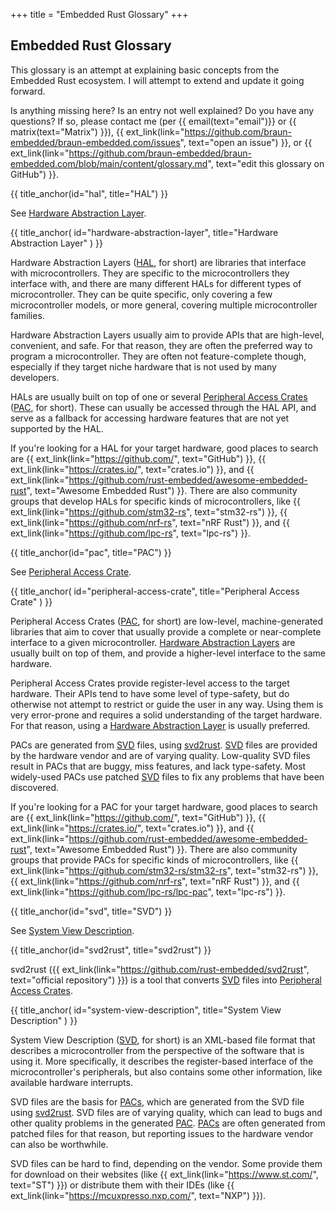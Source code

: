 +++
title = "Embedded Rust Glossary"
+++

## Embedded Rust Glossary

This glossary is an attempt at explaining basic concepts from the Embedded Rust ecosystem. I will attempt to extend and update it going forward.

Is anything missing here? Is an entry not well explained? Do you have any questions? If so, please contact me (per {{ email(text="email")}} or {{ matrix(text="Matrix") }}), {{ ext_link(link="https://github.com/braun-embedded/braun-embedded.com/issues", text="open an issue") }}, or {{ ext_link(link="https://github.com/braun-embedded/braun-embedded.com/blob/main/content/glossary.md", text="edit this glossary on GitHub") }}.


<section class="glossary">
{{ title_anchor(id="hal", title="HAL") }}

See [Hardware Abstraction Layer].
</section>

<section class="glossary">
{{
    title_anchor(
        id="hardware-abstraction-layer",
        title="Hardware Abstraction Layer"
    )
}}

Hardware Abstraction Layers ([HAL], for short) are libraries that interface with microcontrollers. They are specific to the microcontrollers they interface with, and there are many different HALs for different types of microcontroller. They can be quite specific, only covering a few microcontroller models, or more general, covering multiple microcontroller families.

Hardware Abstraction Layers usually aim to provide APIs that are high-level, convenient, and safe. For that reason, they are often the preferred way to program a microcontroller. They are often not feature-complete though, especially if they target niche hardware that is not used by many developers.

HALs are usually built on top of one or several [Peripheral Access Crates][Peripheral Access Crate] ([PAC], for short). These can usually be accessed through the HAL API, and serve as a fallback for accessing hardware features that are not yet supported by the HAL.

If you're looking for a HAL for your target hardware, good places to search are {{ ext_link(link="https://github.com/", text="GitHub") }}, {{ ext_link(link="https://crates.io/", text="crates.io") }}, and {{ ext_link(link="https://github.com/rust-embedded/awesome-embedded-rust", text="Awesome Embedded Rust") }}. There are also community groups that develop HALs for specific kinds of microcontrollers, like {{ ext_link(link="https://github.com/stm32-rs", text="stm32-rs") }}, {{ ext_link(link="https://github.com/nrf-rs", text="nRF Rust") }}, and {{ ext_link(link="https://github.com/lpc-rs", text="lpc-rs") }}.
</section>

<section class="glossary">
{{ title_anchor(id="pac", title="PAC") }}

See [Peripheral Access Crate].
</section>

<section class="glossary">
{{
    title_anchor(
        id="peripheral-access-crate",
        title="Peripheral Access Crate"
    )
}}

Peripheral Access Crates ([PAC], for short) are low-level, machine-generated libraries that aim to cover that usually provide a complete or near-complete interface to a given microcontroller. [Hardware Abstraction Layers][Hardware Abstraction Layer] are usually built on top of them, and provide a higher-level interface to the same hardware.

Peripheral Access Crates provide register-level access to the target hardware. Their APIs tend to have some level of type-safety, but do otherwise not attempt to restrict or guide the user in any way. Using them is very error-prone and requires a solid understanding of the target hardware. For that reason, using a [Hardware Abstraction Layer] is usually preferred.

PACs are generated from [SVD] files, using [svd2rust]. [SVD] files are provided by the hardware vendor and are of varying quality. Low-quality SVD files result in PACs that are buggy, miss features, and lack type-safety. Most widely-used PACs use patched [SVD] files to fix any problems that have been discovered.

If you're looking for a PAC for your target hardware, good places to search are {{ ext_link(link="https://github.com/", text="GitHub") }}, {{ ext_link(link="https://crates.io/", text="crates.io") }}, and {{ ext_link(link="https://github.com/rust-embedded/awesome-embedded-rust", text="Awesome Embedded Rust") }}. There are also community groups that provide PACs for specific kinds of microcontrollers, like {{ ext_link(link="https://github.com/stm32-rs/stm32-rs", text="stm32-rs") }}, {{ ext_link(link="https://github.com/nrf-rs", text="nRF Rust") }}, and {{ ext_link(link="https://github.com/lpc-rs/lpc-pac", text="lpc-rs") }}.
</section>

<section class="glossary">
{{ title_anchor(id="svd", title="SVD") }}

See [System View Description].
</section>

<section class="glossary">
{{ title_anchor(id="svd2rust", title="svd2rust") }}

svd2rust ({{ ext_link(link="https://github.com/rust-embedded/svd2rust", text="official repository") }}) is a tool that converts [SVD][System View Description] files into [Peripheral Access Crates][Peripheral Access Crate].
</section>

<section class="glossary">
{{
    title_anchor(
        id="system-view-description",
        title="System View Description"
    )
}}

System View Description ([SVD], for short) is an XML-based file format that describes a microcontroller from the perspective of the software that is using it. More specifically, it describes the register-based interface of the microcontroller's peripherals, but also contains some other information, like available hardware interrupts.

SVD files are the basis for [PACs][Peripheral Access Crate], which are generated from the SVD file using [svd2rust]. SVD files are of varying quality, which can lead to bugs and other quality problems in the generated [PAC][Peripheral Access Crate]. [PACs][Peripheral Access Crate] are often generated from patched files for that reason, but reporting issues to the hardware vendor can also be worthwhile.

SVD files can be hard to find, depending on the vendor. Some provide them for download on their websites (like {{ ext_link(link="https://www.st.com/", text="ST") }}) or distribute them with their IDEs (like {{ ext_link(link="https://mcuxpresso.nxp.com/", text="NXP") }}).
</section>


[HAL]: #hal
[Hardware Abstraction Layer]: #hardware-abstraction-layer
[PAC]: #pac
[Peripheral Access Crate]: #peripheral-access-crate
[SVD]: #svd
[svd2rust]: #svd2rust
[System View Description]: #system-view-description
